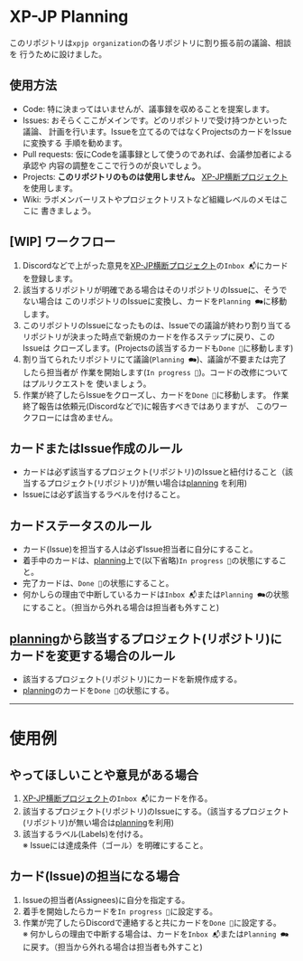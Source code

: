 # XP-JP Planning

このリポジトリは`xpjp organization`の各リポジトリに割り振る前の議論、相談を
行うために設けました。

## 使用方法

- Code: 特に決まってはいませんが、議事録を収めることを提案します。
- Issues: おそらくここがメインです。どのリポジトリで受け持つかといった議論、
  計画を行います。Issueを立てるのではなくProjectsのカードをIssueに変換する
  手順を勧めます。
- Pull requests: 仮にCodeを議事録として使うのであれば、会議参加者による承認や
  内容の調整をここで行うのが良いでしょう。
- Projects: **このリポジトリのものは使用しません。** [XP-JP横断プロジェクト](
  https://github.com/orgs/xpjp/projects/1)を使用します。
- Wiki: ラボメンバーリストやプロジェクトリストなど組織レベルのメモはここに
  書きましょう。

## [WIP] ワークフロー

1. Discordなどで上がった意見を[XP-JP横断プロジェクト](
   https://github.com/orgs/xpjp/projects/1)の`Inbox 📬`にカードを登録します。
1. 該当するリポジトリが明確である場合はそのリポジトリのIssueに、そうでない場合は
   このリポジトリのIssueに変換し、カードを`Planning 🗪`に移動します。
1. このリポジトリのIssueになったものは、Issueでの議論が終わり割り当てる
   リポジトリが決まった時点で新規のカードを作るステップに戻り、このIssueは
   クローズします。(Projectsの該当するカードも`Done 💪`に移動します)
1. 割り当てられたリポジトリにて議論(`Planning 🗪`)、議論が不要または完了したら担当者が
   作業を開始します(`In progress 🍳`)。コードの改修についてはプルリクエストを
   使いましょう。
1. 作業が終了したらIssueをクローズし、カードを`Done 💪`に移動します。
   作業終了報告は依頼元(Discordなどで)に報告すべきではありますが、
   このワークフローには含めません。

## カードまたはIssue作成のルール

- カードは必ず該当するプロジェクト(リポジトリ)のIssueと紐付けること（該当するプロジェクト(リポジトリ)が無い場合は[planning](https://github.com/xpjp/planning)
を利用)
- Issueには必ず該当するラベルを付けること。
   
## カードステータスのルール

- カード(Issue)を担当する人は必ずIssue担当者に自分にすること。
- 着手中のカードは、[planning](https://github.com/xpjp/planning)上で(以下省略)`In progress 🍳`の状態にすること。
- 完了カードは、`Done 💪`の状態にすること。
- 何かしらの理由で中断しているカードは`Inbox 📬`または`Planning 🗪`の状態にすること。（担当から外れる場合は担当者も外すこと)

## [planning](https://github.com/xpjp/planning)から該当するプロジェクト(リポジトリ)にカードを変更する場合のルール

- 該当するプロジェクト(リポジトリ)にカードを新規作成する。
- [planning](https://github.com/xpjp/planning)のカードを`Done 💪`の状態にする。

***

# 使用例
## やってほしいことや意見がある場合
1. [XP-JP横断プロジェクト](
   https://github.com/orgs/xpjp/projects/1)の`Inbox 📬`にカードを作る。
1. 該当するプロジェクト(リポジトリ)のIssueにする。（該当するプロジェクト(リポジトリ)が無い場合は[planning](https://github.com/xpjp/planning)を利用)
1. 該当するラベル(Labels)を付ける。  
※ Issueには達成条件（ゴール）を明確にすること。

## カード(Issue)の担当になる場合
1. Issueの担当者(Assignees)に自分を指定する。
1. 着手を開始したらカードを`In progress 🍳`に設定する。
1. 作業が完了したらDiscordで連絡すると共にカードを`Done 💪`に設定する。  
   ※ 何かしらの理由で中断する場合は、カードを`Inbox 📬`または`Planning 🗪`に戻す。（担当から外れる場合は担当者も外すこと)
